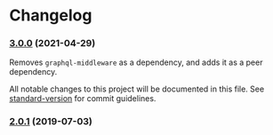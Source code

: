 # Changelog

### [3.0.0](https://github.com/teamplanes/graphql-rate-limit/commit/df3837f4002d0f15c30f6ef4ef4e4a23e18d271b) (2021-04-29)

Removes `graphql-middleware` as a dependency, and adds it as a peer dependency.


All notable changes to this project will be documented in this file. See [standard-version](https://github.com/conventional-changelog/standard-version) for commit guidelines.

### [2.0.1](https://github.com/teamplanes/graphql-rate-limit/compare/v2.0.0...v2.0.1) (2019-07-03)
